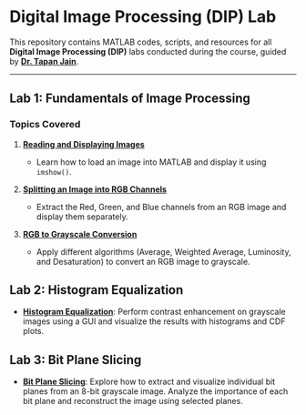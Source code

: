 # Digital Image Processing (DIP) Lab

This repository contains MATLAB codes, scripts, and resources for all **Digital Image Processing (DIP)** labs conducted during the course, guided by [**Dr. Tapan Jain**](https://in.linkedin.com/in/dr-tapan-jain-18731717).  

---

## Lab 1: Fundamentals of Image Processing  

### Topics Covered  
1. [**Reading and Displaying Images**](./image_read_and_show.m)  
   - Learn how to load an image into MATLAB and display it using `imshow()`.  

2. [**Splitting an Image into RGB Channels**](./split_color_channels_GUI)  
   - Extract the Red, Green, and Blue channels from an RGB image and display them separately.  

3. [**RGB to Grayscale Conversion**](./rgb_2_grayscale_algorithms)
   - Apply different algorithms (Average, Weighted Average, Luminosity, and Desaturation) to convert an RGB image to grayscale.  

## Lab 2: Histogram Equalization  
- [**Histogram Equalization**](./hist_eq): Perform contrast enhancement on grayscale images using a GUI and visualize the results with histograms and CDF plots.  

## Lab 3: Bit Plane Slicing  
- [**Bit Plane Slicing**](./bit_plane_slicing): Explore how to extract and visualize individual bit planes from an 8-bit grayscale image. Analyze the importance of each bit plane and reconstruct the image using selected planes.  
